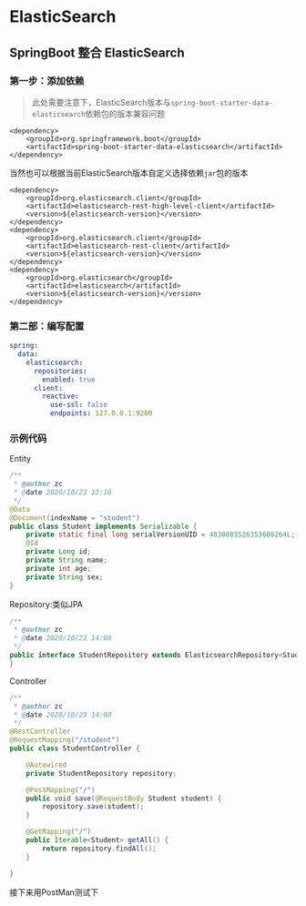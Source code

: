 # ElasticSearch

## SpringBoot 整合 ElasticSearch

### 第一步：添加依赖
> 此处需要注意下，ElasticSearch版本与`spring-boot-starter-data-elasticsearch`依赖包的版本兼容问题
```pom
<dependency>
    <groupId>org.springframework.boot</groupId>
    <artifactId>spring-boot-starter-data-elasticsearch</artifactId>
</dependency>
```
当然也可以根据当前ElasticSearch版本自定义选择依赖`jar`包的版本
```pom
<dependency>
    <groupId>org.elasticsearch.client</groupId>
    <artifactId>elasticsearch-rest-high-level-client</artifactId>
    <version>${elasticsearch-version}</version>
</dependency>
<dependency>
    <groupId>org.elasticsearch.client</groupId>
    <artifactId>elasticsearch-rest-client</artifactId>
    <version>${elasticsearch-version}</version>
</dependency>
<dependency>
    <groupId>org.elasticsearch</groupId>
    <artifactId>elasticsearch</artifactId>
    <version>${elasticsearch-version}</version>
</dependency>
```

### 第二部：编写配置
```yaml
spring:
  data:
    elasticsearch:
      repositories:
        enabled: true
      client:
        reactive:
          use-ssl: false
          endpoints: 127.0.0.1:9200
```

### 示例代码

Entity
```java
/**
 * @author zc
 * @date 2020/10/23 12:16
 */
@Data
@Document(indexName = "student")
public class Student implements Serializable {
    private static final long serialVersionUID = 4830083526353606264L;
    @Id
    private Long id;
    private String name;
    private int age;
    private String sex;
}
```

Repository:类似JPA 
```java
/**
 * @author zc
 * @date 2020/10/23 14:00
 */
public interface StudentRepository extends ElasticsearchRepository<Student, Long> {
}
```
Controller
```java
/**
 * @author zc
 * @date 2020/10/23 14:00
 */
@RestController
@RequestMapping("/student")
public class StudentController {

    @Autowired
    private StudentRepository repository;

    @PostMapping("/")
    public void save(@RequestBody Student student) {
        repository.save(student);
    }

    @GetMapping("/")
    public Iterable<Student> getAll() {
        return repository.findAll();
    }

}
```
接下来用PostMan测试下



